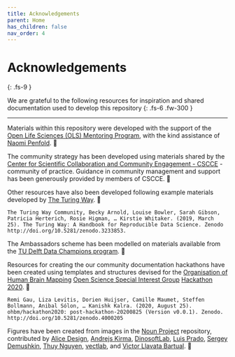 ```yaml
---
title: Acknowledgements
parent: Home
has_children: false
nav_order: 4
---
```


# Acknowledgements
{: .fs-9 }

We are grateful to the following resources for inspiration and shared documentation used to develop this repository
{: .fs-6 .fw-300 }

---

Materials within this repository were developed with the support of the [Open Life Sciences (OLS) Mentoring Program](https://openlifesci.org), with the kind assistance of [Naomi Penfold](https://github.com/npscience). 🙏

The community strategy has been developed using materials shared by the [Center for Scientific Collaboration and Community Engagement - CSCCE](https://www.cscce.org) - community of practice. Guidance in community management and support has been generously provided by members of CSCCE. 🙏

Other resources have also been developed following example materials developed by [The Turing Way](https://the-turing-way.netlify.app/welcome). 🙏

`The Turing Way Community, Becky Arnold, Louise Bowler, Sarah Gibson, Patricia Herterich, Rosie Higman, … Kirstie Whitaker. (2019, March 25). The Turing Way: A Handbook for Reproducible Data Science. Zenodo http://doi.org/10.5281/zenodo.3233853.`

The Ambassadors scheme has been modelled on materials available from the [TU Delft Data Champions program](https://www.tudelft.nl/en/library/current-topics/research-data-management/r/support/data-champions/). 🙏

Resources for creating the our community documentation hackathons have been created using templates and structures devised for the [Organisation of Human Brain Mapping](https://www.humanbrainmapping.org) [Open Science Special Interest Group](https://ossig.netlify.app) [Hackathon 2020](https://ohbm.github.io/hackathon2020/). 🙏

`Remi Gau, Liza Levitis, Dorien Huijser, Camille Maumet, Steffen Bollmann, Anibal Sólon, … Kanishk Kalra. (2020, August 25). ohbm/hackathon2020: post-hackathon-20200825 (Version v0.0.1). Zenodo. http://doi.org/10.5281/zenodo.4000205`

Figures have been created from images in the [Noun Project](https://thenounproject.com) repository, contributed by [Alice Design](https://thenounproject.com/rose-alice-design/), [Andrejs Kirma](https://thenounproject.com/andrejs/), [DinosoftLab](https://thenounproject.com/dinosoftlab/), [Luis Prado](https://thenounproject.com/Luis/), [Sergey Demushkin](https://thenounproject.com/mockturtle/), [Thuy Nguyen](https://thenounproject.com/milkghost/), [vectlab](https://thenounproject.com/vectlabmail/), and [Victor Llavata Bartual](https://thenounproject.com/victor.llavata/). 🙏
